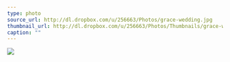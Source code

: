 ```yaml
---
type: photo
source_url: http://dl.dropbox.com/u/256663/Photos/grace-wedding.jpg
thumbnail_url: http://dl.dropbox.com/u/256663/Photos/Thumbnails/grace-wedding.jpg
caption: ""
---
```

![](http://dl.dropbox.com/u/256663/Photos/grace-wedding.jpg)